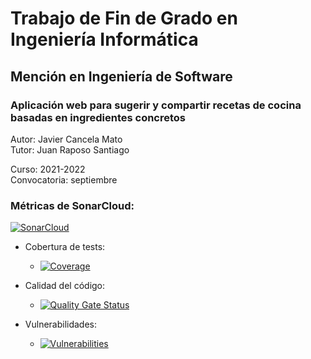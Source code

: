 # Trabajo de Fin de Grado en Ingeniería Informática

## Mención en Ingeniería de Software

### Aplicación web para sugerir y compartir recetas de cocina basadas en ingredientes concretos

Autor: Javier Cancela Mato\
Tutor: Juan Raposo Santiago

Curso: 2021-2022\
Convocatoria: septiembre

### Métricas de SonarCloud:
[![SonarCloud](https://sonarcloud.io/images/project_badges/sonarcloud-orange.svg)](https://sonarcloud.io/summary/new_code?id=javiercmato_TFG)

- Cobertura de tests:
    - [![Coverage](https://sonarcloud.io/api/project_badges/measure?project=javiercmato_TFG&metric=coverage)](https://sonarcloud.io/summary/new_code?id=javiercmato_TFG)

- Calidad del código:
    - [![Quality Gate Status](https://sonarcloud.io/api/project_badges/measure?project=javiercmato_TFG&metric=alert_status)](https://sonarcloud.io/summary/new_code?id=javiercmato_TFG)

- Vulnerabilidades:
    - [![Vulnerabilities](https://sonarcloud.io/api/project_badges/measure?project=javiercmato_TFG&metric=vulnerabilities)](https://sonarcloud.io/summary/new_code?id=javiercmato_TFG)